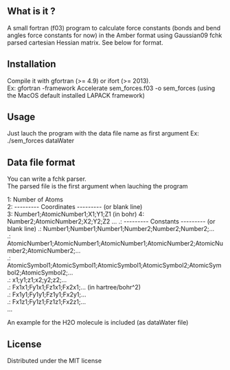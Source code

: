 ## What is it ?

A small fortran (f03) program to calculate force constants (bonds and bend angles force constants for now) in the Amber format using Gaussian09 fchk parsed cartesian Hessian matrix. See below for format.  

## Installation

Compile it with gfortran (>= 4.9) or ifort (>= 2013).  
Ex: gfortran -framework Accelerate sem_forces.f03 -o sem_forces (using the MacOS default installed LAPACK framework)  

## Usage

Just lauch the program with the data file name as first argument
Ex: ./sem_forces dataWater


## Data file format

You can write a fchk parser.  
The parsed file is the first argument when lauching the program

1: Number of Atoms  
2: --------- Coordinates --------- (or blank line)  
3: Number1;AtomicNumber1;X1;Y1;Z1  (in bohr)
4: Number2;AtomicNumber2;X2;Y2;Z2
...
.: --------- Constants --------- (or blank line)
.: Number1;Number1;Number1;Number2;Number2;Number2;...  
.: AtomicNumber1;AtomicNumber1;AtomicNumber1;AtomicNumber2;AtomicNumber2;AtomicNumber2;...  
.: AtomicSymbol1;AtomicSymbol1;AtomicSymbol1;AtomicSymbol2;AtomicSymbol2;AtomicSymbol2;...  
.: x1;y1;z1;x2;y2;z2;...  
.: Fx1x1;Fy1x1;Fz1x1;Fx2x1;...   (in hartree/bohr^2)  
.: Fx1y1;Fy1y1;Fz1y1;Fx2y1;...  
.: Fx1z1;Fy1z1;Fz1z1;Fx2z1;...  
...  

An example for the H2O molecule is included (as dataWater file)

## License

Distributed under the MIT license  
